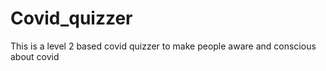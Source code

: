 # Covid_quizzer
This is a level 2 based covid quizzer to make people aware and conscious about covid
